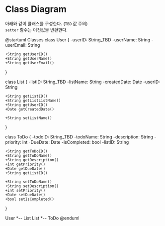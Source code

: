 # Class Diagram
아래와 같이 클래스를 구성한다. (`TBD` 값 주의)  
`setter` 함수는 이전값을 반환한다.

@startuml Classes
class User {
    -userID: String_TBD
    -userName: String
    -userEmail: String

    +String getUserID()
    +String getUserName()
    +String getUserEmail()
}

class List {
    -listID: String_TBD
    -listName: String
    -createdDate: Date
    -userID: String

    +String getListID()
    +String getListListName()
    +String getUserID()
    +Date getCreatedDate()

    +String setListName()
}

class ToDo {
    -todoID: String_TBD
    -todoName: String
    -description: String
    -priority: int
    -DueDate: Date
    -isCompleted: bool
    -listID: String

    +String getToDoID()
    +String getToDoName()
    +String getDescription()
    +int getPriority()
    +Date getDueDate()
    +String getListID()

    +String setToDoName()
    +String setDescription()
    +int setPriority()
    +Date setDueDate()
    +bool setIsCompleted()
}

User *-- List 
List *-- ToDo
@enduml
